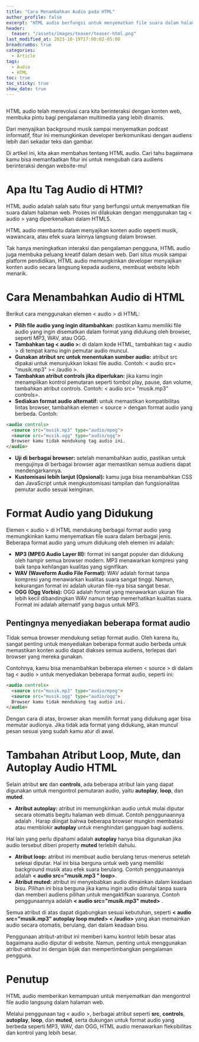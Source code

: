 ```yaml
---
title: "Cara Menambahkan Audio pada HTML"
author_profile: false
excerpt: "HTML audio berfungsi untuk menyematkan file suara dalam halaman web. Yuk, ketahui cara menambahkannya beserta contoh lengkap!"
header:
  teaser: "/assets/images/teaser/teaser-html.png"
last_modified_at: 2023-10-19T17:00:02-05:00
breadcrumbs: true
categories:
  - Article
tags:
  - Audio
  - HTML
toc: true
toc_sticky: true
show_date: true
---
```


<figure class="align-center">
  <img src="{{ site.url }}{{ site.baseurl }}/assets/images/teaser/teaser-html.png" alt="">
</figure> 


HTML audio telah merevolusi cara kita berinteraksi dengan konten web, membuka pintu bagi pengalaman multimedia yang lebih dinamis.

Dari menyajikan background musik sampai menyematkan podcast informatif, fitur ini memungkinkan developer berkomunikasi dengan audiens lebih dari sekadar teks dan gambar.

Di artikel ini, kita akan membahas tentang HTML audio. Cari tahu bagaimana kamu bisa memanfaatkan fitur ini untuk mengubah cara audiens berinteraksi dengan website-mu!

# Apa Itu Tag Audio di HTMl?
HTML audio adalah salah satu fitur yang berfungsi untuk menyematkan file suara dalam halaman web. Proses ini dilakukan dengan menggunakan tag < audio > yang diperkenalkan dalam HTML5.

HTML audio membantu dalam menyajikan konten audio seperti musik, wawancara, atau efek suara lainnya langsung dalam browser.

Tak hanya meningkatkan interaksi dan pengalaman pengguna, HTML audio juga membuka peluang kreatif dalam desain web. Dari situs musik sampai platform pendidikan, HTML audio memungkinkan developer menyajikan konten audio secara langsung kepada audiens, membuat website lebih menarik.

# Cara Menambahkan Audio di HTML
Berikut cara menggunakan elemen < audio > di HTML:

- **Pilih file audio yang ingin ditambahkan:** pastikan kamu memiliki file audio yang ingin disematkan dalam format yang didukung oleh browser, seperti MP3, WAV, atau OGG.
- **Tambahkan tag < audio >:** di dalam kode HTML, tambahkan tag < audio > di tempat kamu ingin pemutar audio muncul.
- **Gunakan atribut src untuk menentukan sumber audio:** atribut src dipakai untuk menunjukkan lokasi file audio. Contoh: < audio src= "musik.mp3" >< /audio >.
- **Tambahkan atribut controls jika diperlukan:** jika kamu ingin menampilkan kontrol pemutaran seperti tombol play, pause, dan volume, tambahkan atribut controls. Contoh: < audio src= "musik.mp3" controls>.
- **Sediakan format audio alternatif:** untuk memastikan kompatibilitas lintas browser, tambahkan elemen < source > dengan format audio yang berbeda. Contoh:

```html
<audio controls>
  <source src="musik.mp3" type="audio/mpeg">
  <source src="musik.ogg" type="audio/ogg">
  Browser kamu tidak mendukung tag audio ini.
</audio>
```
- **Uji di berbagai browser:** setelah menambahkan audio, pastikan untuk mengujinya di berbagai browser agar memastikan semua audiens dapat mendengarkannya.
- **Kustomisasi lebih lanjut (Opsional):** kamu juga bisa menambahkan CSS dan JavaScript untuk mengkustomisasi tampilan dan fungsionalitas pemutar audio sesuai keinginan.

# Format Audio yang Didukung
Elemen < audio > di HTML mendukung berbagai format audio yang memungkinkan kamu menyematkan file suara dalam berbagai jenis. Beberapa format audio yang umum didukung oleh elemen ini adalah:

- **MP3 (MPEG Audio Layer III):** format ini sangat populer dan didukung oleh hampir semua browser modern. MP3 menawarkan kompresi yang baik tanpa kehilangan kualitas yang signifikan.
- **WAV (Waveform Audio File Format):** WAV adalah format tanpa kompresi yang menawarkan kualitas suara sangat tinggi. Namun, kekurangan format ini adalah ukuran file-nya bisa sangat besar.
- **OGG (Ogg Vorbis):** OGG adalah format yang menawarkan ukuran file lebih kecil dibandingkan WAV namun tetap memerhatikan kualitas suara. Format ini adalah alternatif yang bagus untuk MP3.

## Pentingnya menyediakan beberapa format audio
Tidak semua browser mendukung setiap format audio. Oleh karena itu, sangat penting untuk menyediakan beberapa format audio berbeda untuk memastikan konten audio dapat diakses semua audiens, terlepas dari browser yang mereka gunakan.

Contohnya, kamu bisa menambahkan beberapa elemen < source > di dalam tag < audio > untuk menyediakan beberapa format audio, seperti ini:

```html
<audio controls>
  <source src="musik.mp3" type="audio/mpeg">
  <source src="musik.ogg" type="audio/ogg">
  Browser kamu tidak mendukung tag audio ini.
</audio>
```

Dengan cara di atas, browser akan memilih format yang didukung agar bisa memutar audionya. Jika tidak ada format yang didukung, akan muncul pesan sesuai yang sudah kamu atur di awal.

# Tambahan Atribut Loop, Mute, dan Autoplay Audio HTML
Selain atribut **src** dan **controls**, ada beberapa atribut lain yang dapat digunakan untuk mengontrol pemutaran audio, yaitu **autoplay**, **loop**, dan **muted**.
- **Atribut autoplay:** atribut ini memungkinkan audio untuk mulai diputar secara otomatis begitu halaman web dimuat. Contoh penggunaannya adalah . Harap diingat bahwa beberapa browser mungkin membatasi atau memblokir **autoplay** untuk menghindari gangguan bagi audiens.

Hal lain yang perlu dipahami adalah **autoplay** hanya bisa digunakan jika audio tersebut diberi property **muted** terlebih dahulu.
- **Atribut loop:** atribut ini membuat audio berulang terus-menerus setelah selesai diputar. Hal ini bisa berguna untuk web yang memiliki background musik atau efek suara berulang. Contoh penggunaannya adalah **< audio src="musik.mp3 " loop>**.
- **Atribut muted:** atribut ini menyebabkan audio dimainkan dalam keadaan bisu. Pilihan ini bisa berguna jika kamu ingin audio dimulai tanpa suara dan memberi audiens pilihan untuk mengaktifkan suaranya. Contoh penggunaannya adalah **< audio src="musik.mp3" muted>** .

Semua atribut di atas dapat digabungkan sesuai kebutuhan, seperti **< audio src="musik.mp3" autoplay loop muted> < /audio>** yang akan memainkan audio secara otomatis, berulang, dan dalam keadaan bisu.

Penggunaan atribut-atribut ini memberi kamu kontrol lebih besar atas bagaimana audio diputar di website. Namun, penting untuk menggunakan atribut-atribut ini dengan bijak dan mempertimbangkan pengalaman pengguna.

# Penutup
HTML audio memberikan kemampuan untuk menyematkan dan mengontrol file audio langsung dalam halaman web.

Melalui penggunaan tag < audio >, berbagai atribut seperti **src**, **controls**, **autoplay**, **loop**, dan **muted**, serta dukungan untuk format audio yang berbeda seperti MP3, WAV, dan OGG, HTML audio menawarkan fleksibilitas dan kontrol yang lebih besar.
